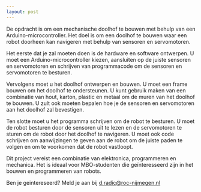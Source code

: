 ```yaml
---
layout: post
---
```



De opdracht is om een mechanische doolhof te bouwen met behulp van een Arduino-microcontroller. Het doel is om een doolhof te bouwen waar een robot doorheen kan navigeren met behulp van sensoren en servomotoren.

Het eerste dat je zal moeten doen is de hardware en software ontwerpen. U moet een Arduino-microcontroller kiezen, aansluiten op de juiste sensoren en servomotoren en schrijven van programmacode om de sensoren en servomotoren te besturen.

Vervolgens moet u het doolhof ontwerpen en bouwen. U moet een frame bouwen om het doolhof te ondersteunen. U kunt gebruik maken van een combinatie van hout, karton, plastic en metaal om de muren van het doolhof te bouwen. U zult ook moeten bepalen hoe je de sensoren en servomotoren aan het doolhof zal bevestigen.

Ten slotte moet u het programma schrijven om de robot te besturen. U moet de robot besturen door de sensoren uit te lezen en de servomotoren te sturen om de robot door het doolhof te navigeren. U moet ook code schrijven om aanwijzingen te geven aan de robot om de juiste paden te volgen en om te voorkomen dat de robot vastloopt.

Dit project vereist een combinatie van elektronica, programmeren en mechanica. Het is ideaal voor MBO-studenten die geïnteresseerd zijn in het bouwen en programmeren van robots.

Ben je geintereseerd? Meld je aan bij d.radic@roc-nijmegen.nl
